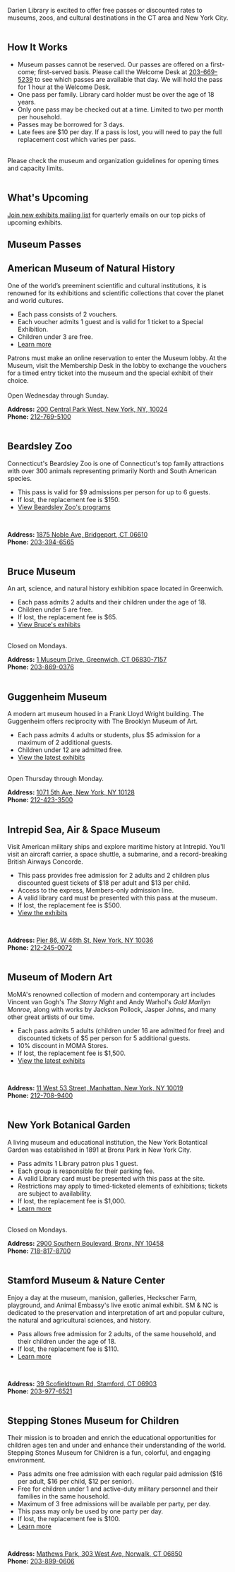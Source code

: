 <div class="row margin-bottom-30">
<div class="col-md-9">

Darien Library is excited to offer free passes or discounted rates to museums, zoos, and cultural destinations in the CT area and New York City.
<br />
<br />

## How It Works
* Museum passes cannot be reserved. Our passes are offered on a first-come; first-served basis. Please call the Welcome Desk at [203-669-5239](tel:2036695239 "Call the Welcome Desk") to see which passes are available that day. We will hold the pass for 1 hour at the Welcome Desk.
* One pass per family. Library card holder must be over the age of 18 years.
* Only one pass may be checked out at a time. Limited to two per month per household.
* Passes may be borrowed for 3 days.
* Late fees are $10 per day. If a pass is lost, you will need to pay the full replacement cost which varies per pass.
<br />
Please check the museum and organization guidelines for opening times and capacity limits.
<br />
<br />
</div>
<div class="col-md-3">

## What's Upcoming
<!-- * <a href="#Steps" style="color:#EA8665;">View instructions</a>
* [Search by Museum](https://dar.to/2lDqrul "Search by Museum") 
* [Search by Date](https://dar.to/2lDn4mS "Search by Date")
* [View or Cancel a Reservation](https://dar.to/2lDlZLS "View or Cancel a Reservation") -->
[Join new exhibits mailing list](https://dar.to/2HWImat "Join mailing list") for quarterly emails on our top picks of upcoming exhibits. 
</div>
</div>

<div class="text-center margin-bottom-50">
<h2 class="title-v2 title-center">Museum Passes</h2>
</div>

<div class="row">
<div class="col-md-6">

## American Museum of Natural History 
One of the world’s preeminent scientific and cultural institutions, it is renowned for its exhibitions and scientific collections that cover the planet and world cultures.<br />

* Each pass consists of 2 vouchers. 
* Each voucher admits 1 guest and is valid for 1 ticket to a Special Exhibition. 
* Children under 3 are free.
* [Learn more](https://dar.to/31rK2Uj "Learn more about the American Museum of Natural History")

Patrons must make an online reservation to enter the Museum lobby. At the Museum, visit the Membership Desk in the lobby to exchange the vouchers for a timed entry ticket into the museum and the special exhibit of their choice.
<br />
<br />
Open Wednesday through Sunday.<br />

**Address:** 
[200 Central Park West, New York, NY, 10024](https://dar.to/3twSNwd "View directions to the American Museum of Natural History")<br />
**Phone:** [212-769-5100](tel:2127695100 "Call the American Museum of Natural History")
<br />
<br />
</div>
<div class="col-md-6">

## Beardsley Zoo 
Connecticut's Beardsley Zoo is one of Connecticut's top family attractions with over 300 animals representing primarily North and South American species. <br />

* This pass is valid for $9 admissions per person for up to 6 guests.
* If lost, the replacement fee is $150.
* [View Beardsley Zoo's programs](https://dar.to/2j5d3mr "View Beardsley Zoo's programs list")
<br />

**Address:** [1875 Noble Ave, Bridgeport, CT 06610](https://dar.to/3Iz37bm "View directions to Beardsley Zoo")<br />
**Phone:** [203-394-6565](tel:2033946565 "Call Beardsley Zoo")
<br />
<br />
</div>
</div>
<div class="row">
<div class="col-md-6">

## Bruce Museum
An art, science, and natural history exhibition space located in Greenwich.<br />

* Each pass admits 2 adults and their children under the age of 18. 
* Children under 5 are free.
* If lost, the replacement fee is $65.
* [View Bruce's exhibits](https://dar.to/2j1UyiM "View the Bruce Museum's exhibits")<br />
<br />
Closed on Mondays.<br />

**Address:** [1 Museum Drive, Greenwich, CT 06830-7157](https://dar.to/3IGie36 "Directions to the Bruce Museum")<br />
**Phone:** [203-869-0376](tel:2038690376 "Call the Bruce Museum")
<br />
<br />
</div>
<div class="col-md-6">

## Guggenheim Museum
A modern art museum housed in a Frank Lloyd Wright building. The Guggenheim offers reciprocity with The Brooklyn Museum of Art.<br />

* Each pass admits 4 adults or students, plus $5 admission for a maximum of 2 additional guests. 
* Children under 12 are admitted free. 
* [View the latest exhibits](https://dar.to/2j2QyP8 "View Guggenheim's exhibits")
<br />
Open Thursday through Monday.<br />

**Address:** [1071 5th Ave, New York, NY 10128](https://dar.to/3wDKQY2 "Directions to the Guggenheim Museum")<br />
**Phone:** [212-423-3500](tel:2124233500 "Call the Guggenheim Museum")
<br />
<br />
</div>
</div>
<div class="row">
<div class="col-md-6">

## Intrepid Sea, Air & Space Museum
Visit American military ships and explore maritime history at Intrepid. You'll visit an aircraft carrier, a space shuttle, a submarine, and a record-breaking British Airways Concorde.<br /> 

* This pass provides free admission for 2 adults and 2 children plus discounted guest tickets of $18 per adult and $13 per child. 
* Access to the express, Members-only admission line. 
* A valid library card must be presented with this pass at the museum.
* If lost, the replacement fee is $500.
* [View the exhibits](https://dar.to/2j1WQyo "View Intrepid's exhibits")
<br />

**Address:** [Pier 86, W 46th St, New York, NY 10036](https://dar.to/3upzCDS "Directiont to the Intrepid Sea, Air & Space Museum")<br />
**Phone:** [212-245-0072](tel:2122450072 "Call the Intrepid Sea, Air & Space Musuem")
<br />
<br />
</div>
<div class="col-md-6">

## Museum of Modern Art
MoMA's renowned collection of modern and contemporary art includes Vincent van Gogh's _The Starry Night_ and Andy Warhol's _Gold Marilyn Monroe_, along with works by Jackson Pollock, Jasper Johns, and many other great artists of our time.<br />

* Each pass admits 5 adults (children under 16 are admitted for free) and discounted tickets of $5 per person for 5 additional guests.
* 10% discount in MOMA Stores.
* If lost, the replacement fee is $1,500.
* [View the latest exhibits](https://dar.to/2j4fGoI "View MoMA's exhibits")
<br />

**Address:** [11 West 53 Street, Manhattan, New York, NY 10019](https://dar.to/3NjuMB0 "Directions to the Museum of Modern Art")<br />
**Phone:** [212-708-9400](tel:2127089400 "Call the Museum of Modern Art")
<br />
<br />
</div>
</div>
<!-- <hr class="g-my-40">
<div class="row">
<div class="col-md-12">

## Featured Exhibit

</div>
</div>
<div class="row">
<div class="col-md-6">
<a href="https://dar.to/33K4CjQ"><img class="img-responsive center-block" src="/uploads/departments/readers_advisory/photo_by_jesse_cooday.jpg" alt="Photo by Jesse Cooday" /></a>
<br />
</div>
<div class="col-md-8">

### Urban Indian: Native New York Now
Ends March 8th<br />
Museum of the City of New York

More than 70% of Native Americans live in urban areas.  _[Urban Indian: Native New York Now](https://dar.to/34buHHz "Urban Indian")_ explores what it means to be a Native American living in New York City in today's world. The intersectionality of the many facets of a Native person's life is examined through a mix of art, performing arts, and memorabilia.  <br />

[Reserve a pass to see the exhibit](https://dar.to/2j3DYzm "Reserve a pass to the Museum of the City of New York")<br />

<caption>

_Artists from the exhibition, Women of Sweetgrass, Cedar and Sage, friends and community members outside the American Indian Community House Gallery, 1985. Photo by Jesse Cooday._

</caption>

</div>
</div> 
<hr class="g-my-40"> -->
<div class="row">
<div class="col-md-6">

## New York Botanical Garden
A living museum and educational institution, the New York Botantical Garden was established in 1891 at Bronx Park in New York City.<br />

* Pass admits 1 Library patron plus 1 guest.
* Each group is responsible for their parking fee.
* A valid Library card must be presented with this pass at the site.
* Restrictions may apply to timed-ticketed elements of exhibitions; tickets are subject to availability.
* If lost, the replacement fee is $1,000.
* [Learn more](https://dar.to/3JBvOG8 "Learn more about the New York Botantical Garden")
<br />
Closed on Mondays.<br />

**Address:** [2900 Southern Boulevard, Bronx, NY 10458](https://dar.to/3Iz6Vta "Visit the New York Botantical Garden")<br />
**Phone:** [718-817-8700](tel:7188178700 "Call the New York Botantical Garden")
<br />
<br />
</div>
<div class="col-md-6">

## Stamford Museum & Nature Center
Enjoy a day at the museum, manision, galleries, Heckscher Farm, playground, and Animal Embassy's live exotic animal exhibit. SM & NC is dedicated to the preservation and interpretation of art and popular culture, the natural and agricultural sciences, and history.<br /> 

* Pass allows free admission for 2 adults, of the same household, and their children under the age of 18. 
* If lost, the replacement fee is $110.
* [Learn more](https://dar.to/2j3S4Aw "Learn more about the Stamford Museum & Nature Center")
<br />

**Address:** [39 Scofieldtown Rd, Stamford, CT 06903](https://dar.to/3IsKaHu "Directions to Stamford Museum & Nature Center")<br />
**Phone:** [203-977-6521](tel:2039776521)
<br />
<br />
</div>
</div>
<div class="row">
<div class="col-md-6">

## Stepping Stones Museum for Children
Their mission is to broaden and enrich the educational opportunities for children ages ten and under and enhance their understanding of the world. Stepping Stones Museum for Children is a fun, colorful, and engaging environment.<br /> 

* Pass admits one free admission with each regular paid admission ($16 per adult, $16 per child, $12 per senior). 
* Free for children under 1 and active-duty military personnel and their families in the same household.
* Maximum of 3 free admissions will be available per party, per day. 
* This pass may only be used by one party per day. 
* If lost, the replacement fee is $100.
* [Learn more](https://dar.to/2j4CCEs "Learn more about Stepping Stones")
<br />

**Address:** [Mathews Park, 303 West Ave, Norwalk, CT 06850](https://dar.to/3IAeGPR "Directions to Stepping Stones Musuem for Children")<br />
**Phone:** [203-899-0606](tel:2038990606 "Call Stepping Stones Museum for Children")
</div>
</div>